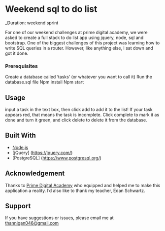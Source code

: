 # Weekend sql to do list


_Duration: weekend sprint

For one of our weekend challenges at prime digital academy, we were asked to create a full stack to do list app using jquery, node, sql and bootstrap. One of the biggest challenges of this project was learning how to write SQL queries in a router. However, like anything else, I sat down and got it done. 


### Prerequisites

Create a database called ‘tasks’ (or whatever you want to call it) 
Run the database.sql file
Npm install 
Npm start


## Usage


input a task in the text box, then click add to add it to the list! If your task appears red, that means the task is incomplete. Click complete to mark it as done and turn it green, and click delete to delete it from the database.  



## Built With

- [Node.js](https://nodejs.org/en/)
- [jQuery] (https://jquery.com/)
- [PostgreSQL]  (https://www.postgresql.org/)



## Acknowledgement
Thanks to [Prime Digital Academy](www.primeacademy.io) who equipped and helped me to make this application a reality. I’d also like to thank my teacher, Edan Schwartz.

## Support
If you have suggestions or issues, please email me at thannigan046@gmail.com

